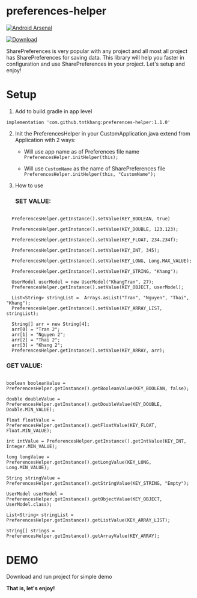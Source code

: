 # preferences-helper

[![Android Arsenal]( https://img.shields.io/badge/Android%20Arsenal-PreferencesHelper-green.svg?style=flat )]( https://android-arsenal.com/details/1/6595 )

[ ![Download](https://api.bintray.com/packages/tntkhang/maven/preferences-helper/images/download.svg) ](https://bintray.com/tntkhang/maven/preferences-helper/_latestVersion)

SharePreferences is very popular with any project and all most all project has SharePreferences for saving data. This library will help you faster in configuration and use SharePreferences in your project. Let's setup and enjoy!

# Setup
1. Add to build.gradle in app level
```
implementation 'com.github.tntkhang:preferences-helper:1.1.0'
```


2. Init the PreferencesHelper in your CustomApplication.java extend from Application with 2 ways:
   
   - Will use app name as of Preferences file name ```PreferencesHelper.initHelper(this);```
   
   - Will use ```CustomName``` as the name of SharePreferences file ```PreferencesHelper.initHelper(this, "CustomName");```
   
3. How to use

   ### SET VALUE:
```
   
  PreferencesHelper.getInstance().setValue(KEY_BOOLEAN, true)

  PreferencesHelper.getInstance().setValue(KEY_DOUBLE, 123.123);
  
  PreferencesHelper.getInstance().setValue(KEY_FLOAT, 234.234f);
  
  PreferencesHelper.getInstance().setValue(KEY_INT, 345);
  
  PreferencesHelper.getInstance().setValue(KEY_LONG, Long.MAX_VALUE);
  
  PreferencesHelper.getInstance().setValue(KEY_STRING, "Khang");

  UserModel userModel = new UserModel("KhangTran", 27);
  PreferencesHelper.getInstance().setValue(KEY_OBJECT, userModel);

  List<String> stringList =  Arrays.asList("Tran", "Nguyen", "Thai", "Khang");
  PreferencesHelper.getInstance().setValue(KEY_ARRAY_LIST, stringList);

  String[] arr = new String[4];
  arr[0] = "Tran 2";
  arr[1] = "Nguyen 2";
  arr[2] = "Thai 2";
  arr[3] = "Khang 2";
  PreferencesHelper.getInstance().setValue(KEY_ARRAY, arr);
   ```
   
   ### GET VALUE:
   
  ``` 
   
  boolean booleanValue = PreferencesHelper.getInstance().getBooleanValue(KEY_BOOLEAN, false);
  
  double doubleValue = PreferencesHelper.getInstance().getDoubleValue(KEY_DOUBLE, Double.MIN_VALUE);
  
  float floatValue = PreferencesHelper.getInstance().getFloatValue(KEY_FLOAT, Float.MIN_VALUE);
  
  int intValue = PreferencesHelper.getInstance().getIntValue(KEY_INT, Integer.MIN_VALUE);
  
  long longValue = PreferencesHelper.getInstance().getLongValue(KEY_LONG, Long.MIN_VALUE);
  
  String stringValue = PreferencesHelper.getInstance().getStringValue(KEY_STRING, "Empty");
  
  UserModel userModel = PreferencesHelper.getInstance().getObjectValue(KEY_OBJECT, UserModel.class);
  
  List<String> stringList = PreferencesHelper.getInstance().getListValue(KEY_ARRAY_LIST);
  
  String[] strings = PreferencesHelper.getInstance().getArrayValue(KEY_ARRAY);
  
   ```
   # DEMO

   Download and run project for simple demo

   **That is, let's enjoy!**
